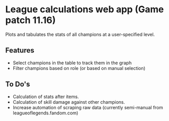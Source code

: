 # League calculations web app (Game patch 11.16)

Plots and tabulates the stats of all champions at a user-specified level.

## Features
* Select champions in the table to track them in the graph
* Filter champions based on role (or based on manual selection)

## To Do's
* Calculation of stats after items.
* Calculation of skill damage against other champions.
* Increase automation of scraping raw data (currently semi-manual from leagueoflegends.fandom.com)
